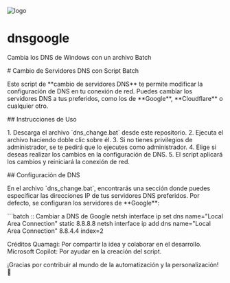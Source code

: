 ![logo](https://i3.wp.com/raw.githubusercontent.com/Quamagi/dnsgoogle/main/icon.jpg)

# dnsgoogle
Cambia los DNS de Windows con un archivo Batch

\# Cambio de Servidores DNS con Script Batch

Este script de \*\*cambio de servidores DNS\*\* te permite modificar la
configuración de DNS en tu conexión de red. Puedes cambiar los
servidores DNS a tus preferidos, como los de \*\*Google\*\*,
\*\*Cloudflare\*\* o cualquier otro.

\## Instrucciones de Uso

1\. Descarga el archivo \`dns_change.bat\` desde este repositorio. 2.
Ejecuta el archivo haciendo doble clic sobre él. 3. Si no tienes
privilegios de administrador, se te pedirá que lo ejecutes como
administrador. 4. Elige si deseas realizar los cambios en la
configuración de DNS. 5. El script aplicará los cambios y reiniciará la
conexión de red.

\## Configuración de DNS

En el archivo \`dns_change.bat\`, encontrarás una sección donde puedes
especificar las direcciones IP de tus servidores DNS preferidos. Por
defecto, se configuran los servidores de \*\*Google\*\*:

\`\`\`batch :: Cambiar a DNS de Google netsh interface ip set dns
name=\"Local Area Connection\" static 8.8.8.8 netsh interface ip add dns
name=\"Local Area Connection\" 8.8.4.4 index=2

Créditos Quamagi: Por compartir la idea y colaborar en el desarrollo.
Microsoft Copilot: Por ayudar en la creación del script.

¡Gracias por contribuir al mundo de la automatización y la
personalización! 🚀
